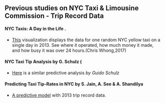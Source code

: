 ## Previous studies on NYC Taxi & Limousine Commission - Trip Record Data

#### NYC Taxis: A Day in the Life .    
  
- [This](http://chriswhong.github.io/nyctaxi/) visualization displays the data for one random NYC yellow taxi on a single day in 2013. See where it operated, how much money it made, and how busy it was over 24 hours.(Chris Whong,2017)


#### NYC Taxi Tip Analysis by G. Schulz (

- [Here](http://rpubs.com/Gui_struggling_with_R/NYC_taxi_tips) is a similar predictive analysis *by Guido Schulz*

#### Predicting Taxi Tip-Rates in NYC by S. Jain, A. See & A. Shandilya

- [A predictive model](https://cseweb.ucsd.edu/~jmcauley/cse190/reports/sp15/050.pdf) with 2013 trip record data.   

